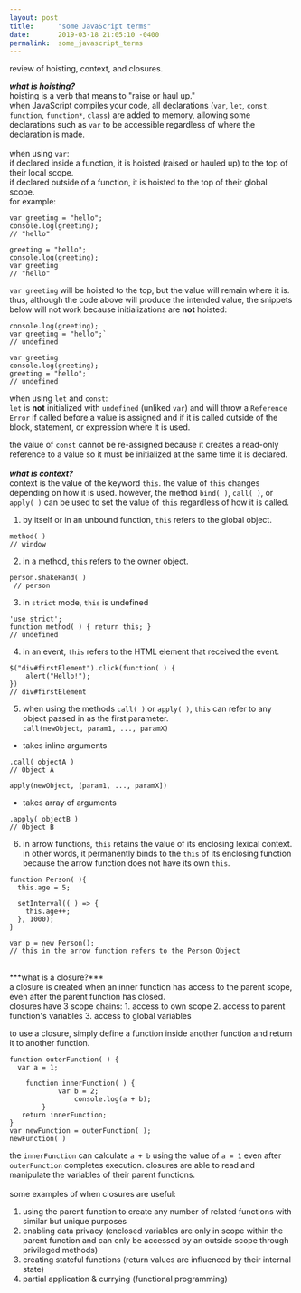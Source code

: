 ```yaml
---
layout: post
title:      "some JavaScript terms"
date:       2019-03-18 21:05:10 -0400
permalink:  some_javascript_terms
---
```



review of hoisting, context, and closures.<br>

***what is hoisting?*** 
<br>
hoisting is a verb that means to "raise or haul up."<br>
when JavaScript compiles your code, all declarations (`var`, `let`, `const`, `function`, `function*`, `class`) are added to memory, allowing some declarations such as `var` to be accessible regardless of where the declaration is made.
<br><br>
when using `var`:<br>
if declared inside a function, it is hoisted (raised or hauled up) to the top of their local scope.<br>
if declared outside of a function, it is hoisted to the top of their global scope.
<br>
for example:
```
var greeting = "hello";
console.log(greeting);
// "hello"
```

```
greeting = "hello";
console.log(greeting);
var greeting
// "hello"
```
`var greeting` will be hoisted to the top, but the value will remain where it is. thus, although the code above will produce the intended value, the snippets below will not work because initializations are **not** hoisted:

```
console.log(greeting);
var greeting = "hello";`
// undefined
```

```
var greeting
console.log(greeting);
greeting = "hello";
// undefined
```

when using `let` and `const`:<br>
`let` is **not** initialized with `undefined` (unliked `var`) and will throw a `Reference Error` if called before a value is assigned and if it is called outside of the block, statement, or expression where it is used.<br>

the value of `const` cannot be re-assigned because it creates a read-only reference to a value so it must be initialized at the same time it is declared.
<br><br>
***what is context?***
<br>
context is the value of the keyword `this`. the value of `this` changes depending on how it is used. however, the method `bind( )`, `call( )`, or `apply( )` can be used to set the value of `this` regardless of how it is called.
<br>
1. by itself or in an unbound function, `this` refers to the global object.
```
method( )
// window
```

2. in a method, `this` refers to the owner object.
```
person.shakeHand( )
 // person
```

3. in `strict` mode, `this` is undefined
```
'use strict';
function method( ) { return this; }
// undefined
```

4. in an event, `this` refers to the HTML element that received the event.
```
$("div#firstElement").click(function( ) {
    alert("Hello!");
})
// div#firstElement
```

5. when using the methods `call( )` or `apply( )`, `this` can refer to any object passed in as the first parameter.<br>
`call(newObject, param1, ..., paramX)`
* takes inline arguments
```
.call( objectA )
// Object A
```
`apply(newObject, [param1, ..., paramX])`
* takes array of arguments
```
.apply( objectB )
// Object B
```

6. in arrow functions, `this` retains the value of its enclosing lexical context. in other words, it permanently binds to the `this` of its enclosing function because the arrow function does not have its own `this`.

```
function Person( ){
  this.age = 5;

  setInterval(( ) => {
    this.age++; 
  }, 1000);
}

var p = new Person();
// this in the arrow function refers to the Person Object
```
<br>
***what is a closure?***
<br>
a closure is created when an inner function has access to the parent scope, even after the parent function has closed.<br> 
closures have 3 scope chains:
1. access to own scope
2. access to parent function's variables
3. access to global variables

to use a closure, simply define a function inside another function and return it to another function.

```
function outerFunction( ) {
  var a = 1;

    function innerFunction( ) {
		    var b = 2;
				console.log(a + b);
		}
   return innerFunction;
}
var newFunction = outerFunction( );
newFunction( )
```

the `innerFunction` can calculate `a + b` using the value of `a = 1` even after `outerFunction` completes execution. closures are able to read and manipulate the variables of their parent functions.
<br><br>
some examples of when closures are useful:
1. using the parent function to create any number of related functions with similar but unique purposes
2. enabling data privacy (enclosed variables are only in scope within the parent function and can only be accessed by an outside scope through privileged methods)
2. creating stateful functions (return values are influenced by their internal state)
3. partial application & currying (functional programming)
